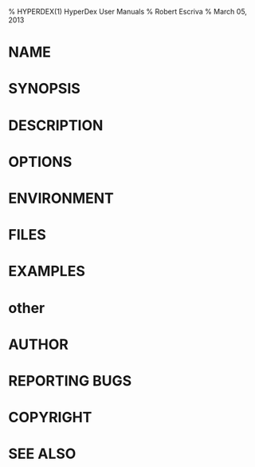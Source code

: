 % HYPERDEX(1) HyperDex User Manuals
% Robert Escriva
% March 05, 2013

# NAME

# SYNOPSIS

# DESCRIPTION

# OPTIONS

# ENVIRONMENT

# FILES

# EXAMPLES

# other

# AUTHOR

# REPORTING BUGS

# COPYRIGHT

# SEE ALSO
